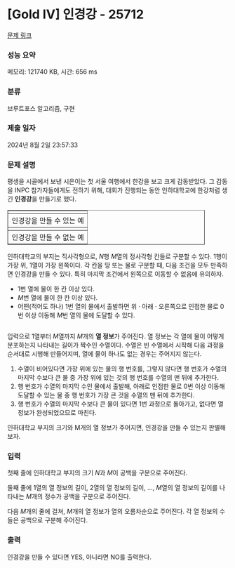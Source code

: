 # [Gold IV] 인경강 - 25712 

[문제 링크](https://www.acmicpc.net/problem/25712) 

### 성능 요약

메모리: 121740 KB, 시간: 656 ms

### 분류

브루트포스 알고리즘, 구현

### 제출 일자

2024년 8월 2일 23:57:33

### 문제 설명

<p>평생을 시골에서 보낸 시은이는 첫 서울 여행에서 한강을 보고 크게 감동받았다. 그 감동을 INPC 참가자들에게도 전하기 위해, 대회가 진행되는 동안 인하대학교에 한강처럼 생긴 <strong>인경강</strong>을 만들기로 했다.</p>

<table align="center" border="1" cellpadding="1" cellspacing="1" class="table table-bordered" style="width: 450px;">
	<tbody>
		<tr>
			<td style="text-align: center;"><img alt="" src="https://upload.acmicpc.net/ab1c0f0a-af36-4dab-a862-62d4f006c518/-/preview/"></td>
		</tr>
		<tr>
			<td style="text-align: center;">인경강을 만들 수 있는 예</td>
		</tr>
		<tr>
			<td style="text-align: center;"><img alt="" src="https://upload.acmicpc.net/60218dd1-9fe3-43b7-8d50-b6c49b158c8d/-/preview/"></td>
		</tr>
		<tr>
			<td style="text-align: center;">인경강을 만들 수 없는 예</td>
		</tr>
	</tbody>
</table>

<p>인하대학교의 부지는 직사각형으로, <em>N</em>행 <em>M</em>열의 정사각형 칸들로 구분할 수 있다. 1행이 가장 위, 1열이 가장 왼쪽이다. 각 칸을 땅 또는 물로 구분할 때, 다음 조건을 모두 만족하면 인경강을 만들 수 있다. 특히 마지막 조건에서 왼쪽으로 이동할 수 없음에 유의하자.</p>

<ul>
	<li>1번 열에 물이 한 칸 이상 있다.</li>
	<li><em>M</em>번 열에 물이 한 칸 이상 있다.</li>
	<li>어떤(적어도 하나) 1번 열의 물에서 출발하면 위 · 아래 · 오른쪽으로 인접한 물로 0번 이상 이동해 <em>M</em>번 열의 물에 도달할 수 있다.</li>
</ul>

<p style="text-align: center;"><img alt="" src="https://upload.acmicpc.net/65d132b8-7233-4f7d-bc15-878639fed296/-/preview/"></p>

<p>입력으로 1열부터 <em>M</em>열까지 <em>M</em>개의 <strong>열 정보</strong>가 주어진다. 열 정보는 각 열에 물이 어떻게 분포하는지 나타내는 길이가 짝수인 수열이다. 수열은 빈 수열에서 시작해 다음 과정을 순서대로 시행해 만들어지며, 열에 물이 하나도 없는 경우는 주어지지 않는다.</p>

<ol>
	<li>수열이 비어있다면 가장 위에 있는 물의 행 번호를, 그렇지 않다면 행 번호가 수열의 마지막 수보다 큰 물 중 가장 위에 있는 것의 행 번호를 수열의 맨 뒤에 추가한다.</li>
	<li>행 번호가 수열의 마지막 수인 물에서 출발해, 아래로 인접한 물로 0번 이상 이동해 도달할 수 있는 물 중 행 번호가 가장 큰 것을 수열의 맨 뒤에 추가한다.</li>
	<li>행 번호가 수열의 마지막 수보다 큰 물이 있다면 1번 과정으로 돌아가고, 없다면 열 정보가 완성되었으므로 마친다.</li>
</ol>

<p>인하대학교 부지의 크기와 M개의 열 정보가 주어지면, 인경강을 만들 수 있는지 판별해보자.</p>

### 입력 

 <p>첫째 줄에 인하대학교 부지의 크기 <em>N</em>과 <em>M</em>이 공백을 구분으로 주어진다.</p>

<p>둘째 줄에 1열의 열 정보의 길이, 2열의 열 정보의 길이, …, <em>M</em>열의 열 정보의 길이를 나타내는 <em>M</em>개의 정수가 공백을 구분으로 주어진다.</p>

<p>다음 <em>M</em>개의 줄에 걸쳐, <em>M</em>개의 열 정보가 열의 오름차순으로 주어진다. 각 열 정보의 수들은 공백으로 구분해 주어진다.</p>

### 출력 

 <p>인경강을 만들 수 있다면 YES, 아니라면 NO를 출력한다.</p>

